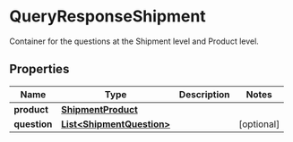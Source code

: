 

# QueryResponseShipment

Container for the questions at the Shipment level and Product    level.

## Properties

| Name | Type | Description | Notes |
|------------ | ------------- | ------------- | -------------|
|**product** | [**ShipmentProduct**](ShipmentProduct.md) |  |  |
|**question** | [**List&lt;ShipmentQuestion&gt;**](ShipmentQuestion.md) |  |  [optional] |




